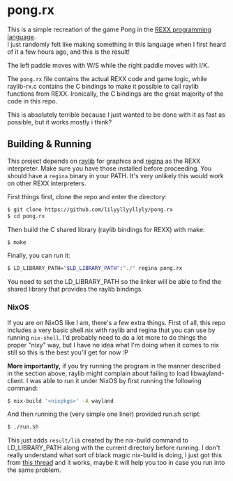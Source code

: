 # pong.rx
This is a simple recreation of the game Pong in the [REXX programming language](https://en.wikipedia.org/wiki/Rexx). <br>
I just randomly felt like making something in this language when I first heard of it a few hours ago, and this is the result!

The left paddle moves with W/S while the right paddle moves with I/K.

The `pong.rx` file contains the actual REXX code and game logic, while raylib-rx.c contains the C bindings to make it possible to call raylib functions from REXX.
Ironically, the C bindings are the great majority of the code in this repo.

This is absolutely terrible because I just wanted to be done with it as fast as possible, but it works mostly i think?

## Building & Running
This project depends on [raylib](https://github.com/raysan5/raylib) for graphics and [regina](https://regina-rexx.sourceforge.io/) as the REXX interpreter.
Make sure you have those installed before proceeding. You should have a `regina` binary in your PATH. It's very unlikely this would work on other REXX interpreters.

First things first, clone the repo and enter the directory:
```bash
$ git clone https://github.com/lilyyllyyllyly/pong.rx
$ cd pong.rx
```
Then build the C shared library (raylib bindings for REXX) with make:
```bash
$ make
```
Finally, you can run it:
```bash
$ LD_LIBRARY_PATH="$LD_LIBRARY_PATH":"./" regina pong.rx
```
You need to set the LD_LIBRARY_PATH so the linker will be able to find the shared library that provides the raylib bindings.

### NixOS
If you are on NixOS like I am, there's a few extra things. First of all, this repo includes a very basic shell.nix with raylib and regina
that you can use by running `nix-shell`. I'd probably need to do a lot more to do things the proper "nixy" way, but I have no idea what I'm
doing when it comes to nix still so this is the best you'll get for now :P

**More importantly,** if you try running the program in the manner described in the section above, raylib might complain about failing to load libwayland-client.
I was able to run it under NixOS by first running the following command:
```bash
$ nix-build '<nixpkgs>' -A wayland
```
And then running the (very simple one liner) provided run.sh script:
```bash
$ ./run.sh
```
This just adds `result/lib` created by the nix-build command to LD_LIBRARY_PATH along with the current directory before running.
I don't really understand what sort of black magic nix-build is doing, I just got this from [this thread](https://discourse.nixos.org/t/raylib-games-failed-to-load-libwayland-client/45722)
and it works, maybe it will help you too in case you run into the same problem.
